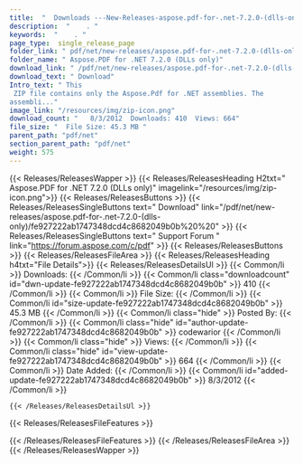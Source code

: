 ```yaml
---
title:  "  Downloads ---New-Releases-aspose.pdf-for-.net-7.2.0-(dlls-only) . " 
description:  "    . " 
keywords:  "    . " 
page_type:  single_release_page
folder_link: " pdf/net/new-releases/aspose.pdf-for-.net-7.2.0-(dlls-only)/"
folder_name: " Aspose.PDF for .NET 7.2.0 (DLLs only)"
download_link: " /pdf/net/new-releases/aspose.pdf-for-.net-7.2.0-(dlls-only)/fe927222ab1747348dcd4c8682049b0b"
download_text: " Download"
Intro_text: " This
 ZIP file contains only the Aspose.Pdf for .NET assemblies. The 
assembli..."
image_link: "/resources/img/zip-icon.png"
download_count: "   8/3/2012  Downloads: 410  Views: 664"
file_size: "  File Size: 45.3 MB "
parent_path: "pdf/net"
section_parent_path: "pdf/net"
weight: 575
---
```


{{< Releases/ReleasesWapper >}}
  {{< Releases/ReleasesHeading H2txt=" Aspose.PDF for .NET 7.2.0 (DLLs only)" imagelink="/resources/img/zip-icon.png">}}
  {{< Releases/ReleasesButtons >}}
    {{< Releases/ReleasesSingleButtons text=" Download" link="/pdf/net/new-releases/aspose.pdf-for-.net-7.2.0-(dlls-only)/fe927222ab1747348dcd4c8682049b0b%20%20" >}}
    {{< Releases/ReleasesSingleButtons text=" Support Forum " link="https://forum.aspose.com/c/pdf" >}}
  {{< Releases/ReleasesButtons >}}
  {{< Releases/ReleasesFileArea >}}
    {{< Releases/ReleasesHeading h4txt="File Details">}}
    {{< Releases/ReleasesDetailsUl >}}
            {{< Common/li  >}} Downloads: {{< /Common/li >}} 
      {{< Common/li class="downloadcount" id="dwn-update-fe927222ab1747348dcd4c8682049b0b" >}} 410 {{< /Common/li >}} 
      {{< Common/li  >}} File Size: {{< /Common/li >}} 
      {{< Common/li id="size-update-fe927222ab1747348dcd4c8682049b0b" >}} 45.3 MB {{< /Common/li >}} 
      {{< Common/li  class="hide" >}} Posted By: {{< /Common/li >}} 
      {{< Common/li class="hide" id="author-update-fe927222ab1747348dcd4c8682049b0b" >}} codewarior {{< /Common/li >}} 
      {{< Common/li class="hide"  >}} Views: {{< /Common/li >}} 
      {{< Common/li class="hide" id="view-update-fe927222ab1747348dcd4c8682049b0b" >}} 664 {{< /Common/li >}} 
      {{< Common/li  >}} Date Added: {{< /Common/li >}} 
      {{< Common/li id="added-update-fe927222ab1747348dcd4c8682049b0b" >}} 8/3/2012 {{< /Common/li >}} 

    {{< /Releases/ReleasesDetailsUl >}}

  {{< Releases/ReleasesFileFeatures >}}
      
  {{< /Releases/ReleasesFileFeatures >}}
 {{< /Releases/ReleasesFileArea >}}
{{< /Releases/ReleasesWapper >}}


